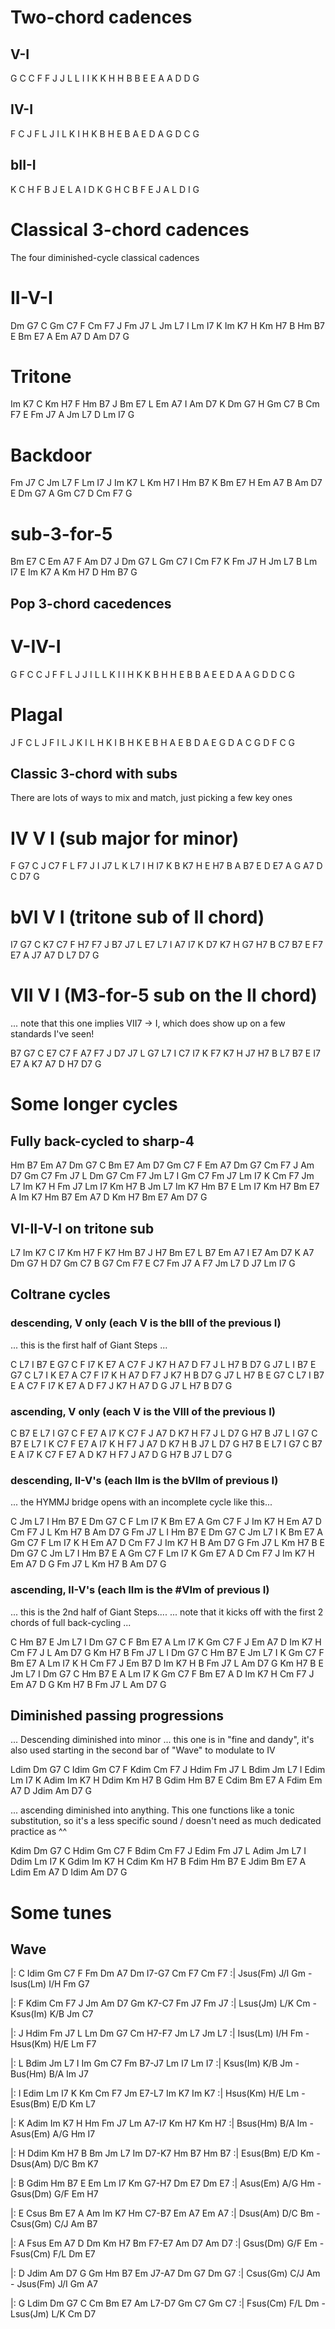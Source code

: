 # Two-chord cadences

## V-I

G C
C F
F J
J L
L I
I K
K H
H B
B E
E A
A D
D G

## IV-I

F C
J F
L J
I L
K I
H K
B H
E B
A E
D A
G D
C G

## bII-I

K C
H F
B J
E L
A I
D K
G H
C B
F E
J A
L D
I G


# Classical 3-chord cadences

The four diminished-cycle classical cadences

# II-V-I

Dm G7 C
Gm C7 F
Cm F7 J
Fm J7 L
Jm L7 I
Lm I7 K
Im K7 H
Km H7 B
Hm B7 E
Bm E7 A
Em A7 D
Am D7 G

# Tritone

Im K7 C
Km H7 F
Hm B7 J
Bm E7 L
Em A7 I
Am D7 K
Dm G7 H
Gm C7 B
Cm F7 E
Fm J7 A
Jm L7 D
Lm I7 G

# Backdoor

Fm J7 C
Jm L7 F
Lm I7 J
Im K7 L
Km H7 I
Hm B7 K
Bm E7 H
Em A7 B
Am D7 E
Dm G7 A
Gm C7 D
Cm F7 G

# sub-3-for-5

Bm E7 C
Em A7 F
Am D7 J
Dm G7 L
Gm C7 I
Cm F7 K
Fm J7 H
Jm L7 B
Lm I7 E
Im K7 A
Km H7 D
Hm B7 G

## Pop 3-chord cacedences

# V-IV-I

G F C
C J F
F L J
J I L
L K I
I H K
K B H
H E B
B A E
E D A
A G D
D C G

# Plagal

J F C
L J F
I L J
K I L
H K I
B H K
E B H
A E B
D A E
G D A
C G D
F C G

## Classic 3-chord with subs

There are lots of ways to mix and match, just picking a few key ones

# IV V I    (sub major for minor)

F G7 C
J C7 F
L F7 J
I J7 L
K L7 I
H I7 K
B K7 H
E H7 B
A B7 E
D E7 A
G A7 D
C D7 G

# bVI V I      (tritone sub of II chord)

I7 G7 C
K7 C7 F
H7 F7 J
B7 J7 L
E7 L7 I
A7 I7 K
D7 K7 H
G7 H7 B
C7 B7 E
F7 E7 A
J7 A7 D
L7 D7 G

# VII V I     (M3-for-5 sub on the II chord)

... note that this one implies VII7 -> I, which does show up on
    a few standards I've seen!

B7 G7 C
E7 C7 F
A7 F7 J
D7 J7 L
G7 L7 I
C7 I7 K
F7 K7 H
J7 H7 B
L7 B7 E
I7 E7 A
K7 A7 D
H7 D7 G


# Some longer cycles

## Fully back-cycled to sharp-4

Hm B7 Em A7 Dm G7 C
Bm E7 Am D7 Gm C7 F
Em A7 Dm G7 Cm F7 J
Am D7 Gm C7 Fm J7 L
Dm G7 Cm F7 Jm L7 I
Gm C7 Fm J7 Lm I7 K
Cm F7 Jm L7 Im K7 H
Fm J7 Lm I7 Km H7 B
Jm L7 Im K7 Hm B7 E
Lm I7 Km H7 Bm E7 A
Im K7 Hm B7 Em A7 D
Km H7 Bm E7 Am D7 G

## VI-II-V-I on tritone sub

L7 Im K7 C
I7 Km H7 F
K7 Hm B7 J
H7 Bm E7 L
B7 Em A7 I
E7 Am D7 K
A7 Dm G7 H
D7 Gm C7 B
G7 Cm F7 E
C7 Fm J7 A
F7 Jm L7 D
J7 Lm I7 G

## Coltrane cycles

### descending, V only (each V is the bIII of the previous I)

... this is the first half of Giant Steps ...

C L7 I B7 E G7 C
F I7 K E7 A C7 F
J K7 H A7 D F7 J
L H7 B D7 G J7 L
I B7 E G7 C L7 I
K E7 A C7 F I7 K
H A7 D F7 J K7 H
B D7 G J7 L H7 B
E G7 C L7 I B7 E
A C7 F I7 K E7 A
D F7 J K7 H A7 D
G J7 L H7 B D7 G


### ascending, V only (each V is the VIII of the previous I)

C B7 E L7 I G7 C
F E7 A I7 K C7 F
J A7 D K7 H F7 J
L D7 G H7 B J7 L
I G7 C B7 E L7 I
K C7 F E7 A I7 K
H F7 J A7 D K7 H
B J7 L D7 G H7 B
E L7 I G7 C B7 E
A I7 K C7 F E7 A
D K7 H F7 J A7 D
G H7 B J7 L D7 G

### descending, II-V's (each IIm is the bVIIm of previous I)

... the HYMMJ bridge opens with an incomplete cycle like this...

C Jm L7 I Hm B7 E Dm G7 C
F Lm I7 K Bm E7 A Gm C7 F
J Im K7 H Em A7 D Cm F7 J
L Km H7 B Am D7 G Fm J7 L
I Hm B7 E Dm G7 C Jm L7 I
K Bm E7 A Gm C7 F Lm I7 K
H Em A7 D Cm F7 J Im K7 H
B Am D7 G Fm J7 L Km H7 B
E Dm G7 C Jm L7 I Hm B7 E
A Gm C7 F Lm I7 K Gm E7 A
D Cm F7 J Im K7 H Em A7 D
G Fm J7 L Km H7 B Am D7 G

### ascending, II-V's (each IIm is the #VIm of previous I)

... this is the 2nd half of Giant Steps....
... note that it kicks off with the first 2 chords of full back-cycling ...

C Hm B7 E Jm L7 I Dm G7 C
F Bm E7 A Lm I7 K Gm C7 F
J Em A7 D Im K7 H Cm F7 J
L Am D7 G Km H7 B Fm J7 L
I Dm G7 C Hm B7 E Jm L7 I
K Gm C7 F Bm E7 A Lm I7 K
H Cm F7 J Em B7 D Im K7 H
B Fm J7 L Am D7 G Km H7 B
E Jm L7 I Dm G7 C Hm B7 E
A Lm I7 K Gm C7 F Bm E7 A
D Im K7 H Cm F7 J Em A7 D
G Km H7 B Fm J7 L Am D7 G


## Diminished passing progressions

... Descending diminished into minor
... this one is in "fine and dandy", it's also used starting in the second bar of "Wave" to modulate to IV

Ldim Dm G7 C
Idim Gm C7 F
Kdim Cm F7 J
Hdim Fm J7 L
Bdim Jm L7 I
Edim Lm I7 K
Adim Im K7 H
Ddim Km H7 B
Gdim Hm B7 E
Cdim Bm E7 A
Fdim Em A7 D
Jdim Am D7 G


... ascending diminished into anything. This one functions like a tonic substitution,
    so it's a less specific sound / doesn't need as much dedicated practice as ^^

Kdim Dm G7 C
Hdim Gm C7 F
Bdim Cm F7 J
Edim Fm J7 L
Adim Jm L7 I
Ddim Lm I7 K
Gdim Im K7 H
Cdim Km H7 B
Fdim Hm B7 E
Jdim Bm E7 A
Ldim Em A7 D
Idim Am D7 G



# Some tunes

## Wave

|: C Idim Gm C7 F Fm Dm A7 Dm I7-G7 Cm F7 Cm F7 :|
   Jsus(Fm) J/I Gm - Isus(Lm) I/H Fm G7

|: F Kdim Cm F7 J Jm Am D7 Gm K7-C7 Fm J7 Fm J7 :|
   Lsus(Jm) L/K Cm - Ksus(Im) K/B Jm C7

|: J Hdim Fm J7 L Lm Dm G7 Cm H7-F7 Jm L7 Jm L7 :|
   Isus(Lm) I/H Fm - Hsus(Km) H/E Lm F7

|: L Bdim Jm L7 I Im Gm C7 Fm B7-J7 Lm I7 Lm I7 :|
   Ksus(Im) K/B Jm - Bus(Hm) B/A Im J7

|: I Edim Lm I7 K Km Cm F7 Jm E7-L7 Im K7 Im K7 :|
   Hsus(Km) H/E Lm - Esus(Bm) E/D Km L7

|: K Adim Im K7 H Hm Fm J7 Lm A7-I7 Km H7 Km H7 :|
   Bsus(Hm) B/A Im - Asus(Em) A/G Hm I7

|: H Ddim Km H7 B Bm Jm L7 Im D7-K7 Hm B7 Hm B7 :|
   Esus(Bm) E/D Km - Dsus(Am) D/C Bm K7

|: B Gdim Hm B7 E Em Lm I7 Km G7-H7 Dm E7 Dm E7 :|
   Asus(Em) A/G Hm - Gsus(Dm) G/F Em H7

|: E Csus Bm E7 A Am Im K7 Hm C7-B7 Em A7 Em A7 :|
   Dsus(Am) D/C Bm - Csus(Gm) C/J Am B7

|: A Fsus Em A7 D Dm Km H7 Bm F7-E7 Am D7 Am D7 :|
   Gsus(Dm) G/F Em - Fsus(Cm) F/L Dm E7

|: D Jdim Am D7 G Gm Hm B7 Em J7-A7 Dm G7 Dm G7 :|
   Csus(Gm) C/J Am - Jsus(Fm) J/I Gm A7

|: G Ldim Dm G7 C Cm Bm E7 Am L7-D7 Gm C7 Gm C7 :|
   Fsus(Cm) F/L Dm - Lsus(Jm) L/K Cm D7
